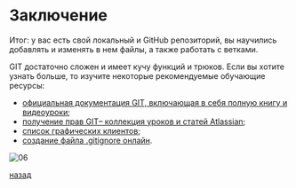 # Заключение

Итог: у вас есть свой локальный и GitHub репозиторий, вы научились добавлять и изменять в нем файлы, а также работать с ветками. 

GIT достаточно сложен и имеет кучу функций и трюков. Если вы хотите узнать больше, то изучите некоторые рекомендуемые обучающие ресурсы:
* [официальная документация GIT, включающая в себя полную книгу и видеоуроки](https://git-scm.com/doc);
* [получение прав GIT– коллекция уроков и статей Atlassian](https://www.atlassian.com/git);
* [список графических клиентов](https://www.git-scm.com/downloads/guis);
* [создание файла .gitignore онлайн](https://www.toptal.com/developers/gitignore).

![06](./06.gif)

[назад](./readme.md)